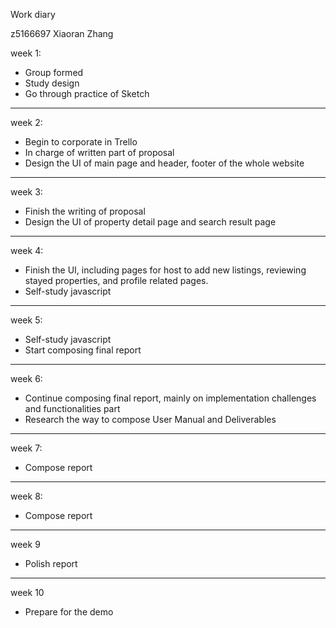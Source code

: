 Work diary

z5166697 Xiaoran Zhang

week 1:

- Group formed
- Study design
- Go through practice of Sketch

--------------------------------------------------------------------------

week 2:

- Begin to corporate in Trello
- In charge of written part of proposal
- Design the UI of main page and header, footer of the whole website

---------------------------------------------------------------------------

week 3:

- Finish the writing of proposal
- Design the UI of property detail page and search result page

---------------------------------------------------------------------------

week 4:

- Finish the UI, including pages for host to add new listings, reviewing stayed properties, and profile related pages.
- Self-study javascript

----------------------------------------------------------------------------

week 5:

- Self-study javascript
- Start composing final report

----------------------------------------------------------------------------

week 6:

- Continue composing final report, mainly on implementation challenges and functionalities part
- Research the way to compose User Manual and Deliverables

----------------------------------------------------------------------------

week 7:

- Compose report

----------------------------------------------------------------------------

week 8:

- Compose report

-----------------------------------------------------------------------------

week 9

- Polish report

-----------------------------------------------------------------------------

week 10

- Prepare for the demo
